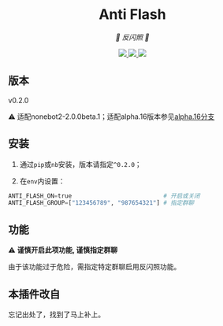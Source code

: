 <div align="center">

# Anti Flash

<!-- prettier-ignore-start -->
<!-- markdownlint-disable-next-line MD036 -->
_🎇 反闪照 🎇_
<!-- prettier-ignore-end -->

</div>
<p align="center">
  
  <a href="https://github.com/KafCoppelia/nonebot_plugin_antiflash/blob/main/LICENSEE">
    <img src="https://img.shields.io/badge/license-MIT-informational">
  </a>
  
  <a href="https://github.com/nonebot/nonebot2">
    <img src="https://img.shields.io/badge/nonebot2-2.0.0beta.1-green">
  </a>
  
  <a href="">
    <img src="https://img.shields.io/badge/release-v0.2.0-orange">
  </a>
  
</p>

</p>

## 版本

v0.2.0

⚠ 适配nonebot2-2.0.0beta.1；适配alpha.16版本参见[alpha.16分支](https://github.com/KafCoppelia/nonebot_plugin_antiflash/tree/alpha.16)

## 安装

1. 通过`pip`或`nb`安装，版本请指定`^0.2.0`；

2. 在`env`内设置：

```python
ANTI_FLASH_ON=true                          # 开启或关闭
ANTI_FLASH_GROUP=["123456789", "987654321"] # 指定群聊
```

## 功能

⚠ **谨慎开启此项功能, 谨慎指定群聊**

由于该功能过于危险，需指定特定群聊启用反闪照功能。

## 本插件改自

忘记出处了，找到了马上补上。